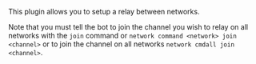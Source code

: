 This plugin allows you to setup a relay between networks.

Note that you must tell the bot to join the channel you wish to relay on
 all networks with the `join` command or `network command <network> join <channel>`
 or to join the channel on all networks `network cmdall join <channel>`.
